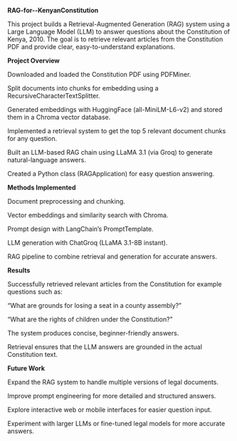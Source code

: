 **RAG-for--KenyanConstitution**

This project builds a Retrieval-Augmented Generation (RAG) system using a Large Language Model (LLM) to answer questions about the Constitution of Kenya, 2010. The goal is to retrieve relevant articles from the Constitution PDF and provide clear, easy-to-understand explanations.

**Project Overview**

Downloaded and loaded the Constitution PDF using PDFMiner.

Split documents into chunks for embedding using a RecursiveCharacterTextSplitter.

Generated embeddings with HuggingFace (all-MiniLM-L6-v2) and stored them in a Chroma vector database.

Implemented a retrieval system to get the top 5 relevant document chunks for any question.

Built an LLM-based RAG chain using LLaMA 3.1 (via Groq) to generate natural-language answers.

Created a Python class (RAGApplication) for easy question answering.

**Methods Implemented**

Document preprocessing and chunking.

Vector embeddings and similarity search with Chroma.

Prompt design with LangChain’s PromptTemplate.

LLM generation with ChatGroq (LLaMA 3.1-8B instant).

RAG pipeline to combine retrieval and generation for accurate answers.

**Results**

Successfully retrieved relevant articles from the Constitution for example questions such as:

“What are grounds for losing a seat in a county assembly?”

“What are the rights of children under the Constitution?”

The system produces concise, beginner-friendly answers.

Retrieval ensures that the LLM answers are grounded in the actual Constitution text.

**Future Work**

Expand the RAG system to handle multiple versions of legal documents.

Improve prompt engineering for more detailed and structured answers.

Explore interactive web or mobile interfaces for easier question input.

Experiment with larger LLMs or fine-tuned legal models for more accurate answers.

